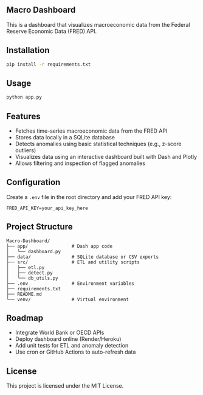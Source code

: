 ## Macro Dashboard

This is a dashboard that visualizes macroeconomic data from the Federal Reserve Economic Data (FRED) API.

## Installation

```bash
pip install -r requirements.txt
```

## Usage

```bash
python app.py
```

## Features

- Fetches time-series macroeconomic data from the FRED API
- Stores data locally in a SQLite database
- Detects anomalies using basic statistical techniques (e.g., z-score outliers)
- Visualizes data using an interactive dashboard built with Dash and Plotly
- Allows filtering and inspection of flagged anomalies

## Configuration

Create a `.env` file in the root directory and add your FRED API key:
```
FRED_API_KEY=your_api_key_here
```

## Project Structure

```
Macro-Dashboard/
├── app/                # Dash app code
│   └── dashboard.py
├── data/               # SQLite database or CSV exports
├── src/                # ETL and utility scripts
│   ├── etl.py
│   ├── detect.py
│   └── db_utils.py
├── .env                # Environment variables 
├── requirements.txt
├── README.md
└── venv/               # Virtual environment 
```

## Roadmap

- Integrate World Bank or OECD APIs
- Deploy dashboard online (Render/Heroku)
- Add unit tests for ETL and anomaly detection
- Use cron or GitHub Actions to auto-refresh data

## License

This project is licensed under the MIT License.
